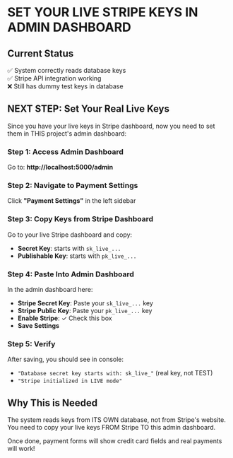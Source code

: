 # SET YOUR LIVE STRIPE KEYS IN ADMIN DASHBOARD

## Current Status
✅ System correctly reads database keys  
✅ Stripe API integration working  
❌ Still has dummy test keys in database  

## NEXT STEP: Set Your Real Live Keys

Since you have your live keys in Stripe dashboard, now you need to set them in THIS project's admin dashboard:

### Step 1: Access Admin Dashboard
Go to: **http://localhost:5000/admin**

### Step 2: Navigate to Payment Settings
Click **"Payment Settings"** in the left sidebar

### Step 3: Copy Keys from Stripe Dashboard
Go to your live Stripe dashboard and copy:
- **Secret Key**: starts with `sk_live_...` 
- **Publishable Key**: starts with `pk_live_...`

### Step 4: Paste Into Admin Dashboard
In the admin dashboard here:
- **Stripe Secret Key**: Paste your `sk_live_...` key
- **Stripe Public Key**: Paste your `pk_live_...` key  
- **Enable Stripe**: ✓ Check this box
- **Save Settings**

### Step 5: Verify
After saving, you should see in console:
- `"Database secret key starts with: sk_live_"` (real key, not TEST)
- `"Stripe initialized in LIVE mode"`

## Why This is Needed
The system reads keys from ITS OWN database, not from Stripe's website. You need to copy your live keys FROM Stripe TO this admin dashboard.

Once done, payment forms will show credit card fields and real payments will work!